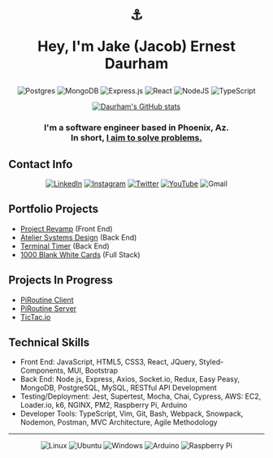 # <div align="center"> <p></p>⚓<p> Hey, I'm Jake (Jacob) Ernest Daurham </p></div>

<div align="center"> 

![Postgres](https://img.shields.io/badge/postgres-%23316192.svg?style=for-the-badge&logo=postgresql&logoColor=white) ![MongoDB](https://img.shields.io/badge/MongoDB-%234ea94b.svg?style=for-the-badge&logo=mongodb&logoColor=white)  ![Express.js](https://img.shields.io/badge/express.js-%23404d59.svg?style=for-the-badge&logo=express&logoColor=%2361DAFB) ![React](https://img.shields.io/badge/react-%2320232a.svg?style=for-the-badge&logo=react&logoColor=%2361DAFB) ![NodeJS](https://img.shields.io/badge/node.js-6DA55F?style=for-the-badge&logo=node.js&logoColor=white) ![TypeScript](https://img.shields.io/badge/typescript-%23007ACC.svg?style=for-the-badge&logo=typescript&logoColor=white) 








[![Daurham's GitHub stats](https://github-readme-stats.vercel.app/api?username=daurham&hide=stars&count_private=true&show_icons=true&theme=dark)](https://github.com/anuraghazra/github-readme-stats)

###  I'm a software engineer based in Phoenix, Az. <br /> In short, <ins>I aim to solve problems.</ins> 

</div>



## Contact Info

<div align="center">

[![LinkedIn](https://img.shields.io/badge/Daurham-%230077B5.svg?style=for-the-badge&logo=linkedin&logoColor=white)](https://www.linkedin.com/in/daurham) [![Instagram](https://img.shields.io/badge/Captain_Daurham-%23E4405F.svg?style=for-the-badge&logo=Instagram&logoColor=white)](https://www.instagram.com/captain_daurham/) [![Twitter](https://img.shields.io/badge/daurham-%231DA1F2.svg?style=for-the-badge&logo=Twitter&logoColor=white)](https://twitter.com/daurham) [![YouTube](https://img.shields.io/badge/daurham-%23FF0000.svg?style=for-the-badge&logo=YouTube&logoColor=white)](https://www.youtube.com/user/daurham) ![Gmail](https://img.shields.io/badge/Daurham95-D14836?style=for-the-badge&logo=gmail&logoColor=white)

</div>

## Portfolio Projects
- [Project Revamp](https://github.com/daurham/Project-Revamp) (Front End)
- [Atelier Systems Design](https://github.com/daurham/Atelier-Systems-Design) (Back End) 
- [Terminal Timer](https://github.com/daurham/Timer) (Back End)
- [1000 Blank White Cards](https://github.com/daurham/1000BlankWhiteCards) (Full Stack) 

## Projects In Progress
- [PiRoutine Client](https://github.com/daurham/PiRoutine-EC2-Client)
- [PiRoutine Server](https://github.com/daurham/PiRoutine-Pi-Server) 
- [TicTac.io](https://github.com/daurham/TicTac.io)

## Technical Skills
- Front End: JavaScript, HTML5, CSS3, React, JQuery, Styled-Components, MUI, Bootstrap 
- Back End: Node.js, Express, Axios, Socket.io, Redux, Easy Peasy, MongoDB, PostgreSQL, MySQL, RESTful API Development
- Testing/Deployment: Jest, Supertest, Mocha, Chai, Cypress, AWS: EC2, Loader.io, k6, NGINX, PM2, Raspberry Pi, Arduino
- Developer Tools: TypeScript, Vim, Git, Bash, Webpack, Snowpack, Nodemon, Postman, MVC Architecture, Agile Methodology


<div align="center">

---

![Linux](https://img.shields.io/badge/Linux-FCC624?style=for-the-badge&logo=linux&logoColor=black) ![Ubuntu](https://img.shields.io/badge/Ubuntu-E95420?style=for-the-badge&logo=ubuntu&logoColor=white) ![Windows](https://img.shields.io/badge/Windows-0078D6?style=for-the-badge&logo=windows&logoColor=white) ![Arduino](https://img.shields.io/badge/-Arduino-00979D?style=for-the-badge&logo=Arduino&logoColor=white) ![Raspberry Pi](https://img.shields.io/badge/-RaspberryPi-C51A4A?style=for-the-badge&logo=Raspberry-Pi)


</div>
